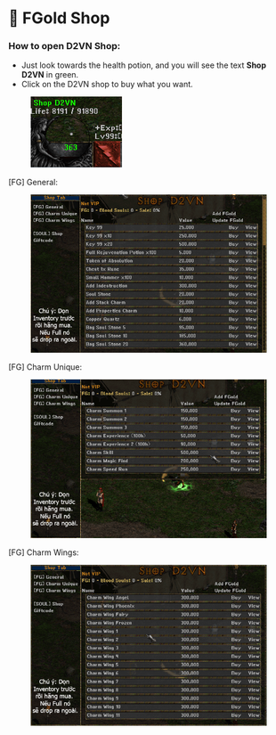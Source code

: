 # 🏪 FGold Shop

### How to open D2VN Shop:

* Just look towards the health potion, and you will see the text **Shop D2VN** in green.
* Click on the D2VN shop to buy what you want.

<figure><img src="../../.gitbook/assets/image (3) (1).png" alt=""><figcaption></figcaption></figure>

\[FG] General:

<figure><img src="../../.gitbook/assets/image (11).png" alt=""><figcaption></figcaption></figure>

\[FG] Charm Unique:

<figure><img src="../../.gitbook/assets/image (1) (1).png" alt=""><figcaption></figcaption></figure>

\[FG] Charm Wings:

<figure><img src="../../.gitbook/assets/image (2) (1).png" alt=""><figcaption></figcaption></figure>